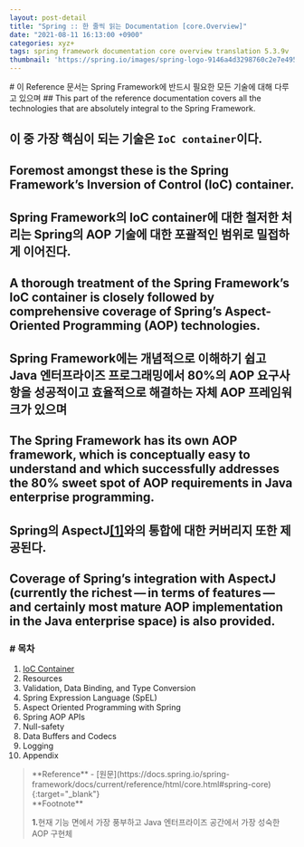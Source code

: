 ```yaml
---
layout: post-detail
title: "Spring :: 한 줄씩 읽는 Documentation [core.Overview]"
date: "2021-08-11 16:13:00 +0900"
categories: xyz+
tags: spring framework documentation core overview translation 5.3.9v
thumbnail: 'https://spring.io/images/spring-logo-9146a4d3298760c2e7e49595184e1975.svg'
---
```


<section class="translation-article-wrapper mt-6" markdown="1">
# 이 Reference 문서는 Spring Framework에 반드시 필요한 모든 기술에 대해 다루고 있으며 
## This part of the reference documentation covers all the technologies that are absolutely integral to the Spring Framework.

# 이 중 가장 핵심이 되는 기술은 `IoC container`이다.
## Foremost amongst these is the Spring Framework’s Inversion of Control (IoC) container. 

# Spring Framework의 IoC container에 대한 철저한 처리는 Spring의 AOP 기술에 대한 포괄적인 범위로 밀접하게 이어진다.
## A thorough treatment of the Spring Framework’s IoC container is closely followed by comprehensive coverage of Spring’s Aspect-Oriented Programming (AOP) technologies. 

# Spring Framework에는 개념적으로 이해하기 쉽고 Java 엔터프라이즈 프로그래밍에서 80%의 AOP 요구사항을 성공적이고 효율적으로 해결하는 자체 AOP 프레임워크가 있으며
## The Spring Framework has its own AOP framework, which is conceptually easy to understand and which successfully addresses the 80% sweet spot of AOP requirements in Java enterprise programming.

# Spring의 AspectJ<a href="#footnote-1" class="footnote">[1]</a>와의 통합에 대한 커버리지 또한 제공된다. 
## Coverage of Spring’s integration with AspectJ (currently the richest — in terms of features — and certainly most mature AOP implementation in the Java enterprise space) is also provided.
</section>

### # 목차
1. <a href="/xyz+/2021/08/11/spring-translation-reference-documetation-core-ioc-container/">IoC Container</a>
2. Resources
3. Validation, Data Binding, and Type Conversion
4. Spring Expression Language (SpEL)
5. Aspect Oriented Programming with Spring
6. Spring AOP APIs
7. Null-safety
8. Data Buffers and Codecs
9. Logging
10. Appendix

<blockquote markdown="1" class="mt-4">
**Reference**
- [원문](https://docs.spring.io/spring-framework/docs/current/reference/html/core.html#spring-core){:target="_blank"}

<br/>
**Footnote**
<p id="footnote-1" class="footnote-desc">
    <strong class="number">1.</strong>현재 기능 면에서 가장 풍부하고 Java 엔터프라이즈 공간에서 가장 성숙한 AOP 구현체
</p>
</blockquote>

<script type="text/javascript" src="{{ '/static/script/accordion.js' | relative_url }}"></script>
